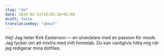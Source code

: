 ```yaml
---
slug: "om"
date: 2024-02-11T19:01:18+01:00
draft: false
translationKey: "about"
---
```


Hej! Jag heter Kirk Easterson — en utvecklare med en passion för musik. Jag tycker om att mixtra med mitt homelab. Du kan vanligtvis hitta mig när jag redigerar mina dotfiles.
